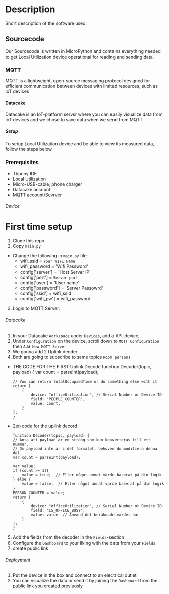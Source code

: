 # Description
Short description of the software used.
## Sourcecode 
Our Sourcecode is written in MicroPython and contains everything needed to get Local Utilization device operational for reading and sending data.
### MQTT 
MQTT is a lightweight, open-source messaging protocol designed for efficient communication between devices with limited resources, such as IoT devices
#### Datacake
Datacake is an IoT-platform servsr where you can easily visualize data from IoT devices and we chose to save data when we send from MQTT.
##### Setup 
To setup Local Utilization device and be able to view its measured data, follow the steps below

### Prerequisites
- Thonny IDE
- Local Utilization 
- Micro-USB-cable, phone charger
- Datacake account
- MQTT account/Sevrver 
###### Device
# First time setup
1. Clone this repo
2. Copy `main.py`
  - Change the following in `main.py` file:
    - wifi_ssid = `Your WIFI Name` 
    - wifi_password = 'Wifi Password'
    - config['server'] = 'Host Server IP'
    - config['port'] = `Server port `
    - config['user'] = 'User name'
    - config['password'] = 'Server Passowrd'
    - config['ssid'] = wifi_ssid
    - config['wifi_pw'] = wifi_password  
3. Login to MQTT Server.
###### Datacake 
1. In your Datacake `Workspace` under `Devices`, add a API-device, 
2. Under `Configuration` on the device, scroll down to `MQTT Confiquration` then `Add New MQTT Server`
3. We gonna add 2 Uplink deoder
4. Both are going to subscribe to same topics `Room persons`
  - THE CODE FOR THE FIRST Uplink Decode
        function Decoder(topic, payload) {
        var count = parseInt(payload);

        // You can return totalOccupiedTime or do something else with it
        return [
            {
                device: "officeUtilization", // Serial Number or Device ID
                field: "PEOPLE_COUNTER",
                value: count,
            }
        ];
        }
    
  - 2en code for the uplink decord

        function Decoder(topic, payload) {
        // Anta att payload är en sträng som kan konverteras till ett nummer.
        // Om payload inte är i det formatet, behöver du modifiera denna del.
        var count = parseInt(payload);

        var value;
        if (count >= 1){
            value = true;  // Eller något annat värde baserat på din logik
        } else {
            value = false;  // Eller något annat värde baserat på din logik
        }
        PERSON_COUNTER = value;
        return [
            {
                device: "officeUtilization", // Serial Number or Device ID
                field: "IS_OFFICE_BUSY",
                value: value  // Använd det beräknade värdet här
            }
        ];
        }

5. Add the fields from the decoder in the `Fields`-section
6. Configure the `Dashboard` to your liking with the data from your `Fields`
7. create public link 
###### Deployment
1. Put the device in the box and connect to an electrical outlet
2. You can visualize the data or send it by joining the `Dashboard` from the public link you created previuosly
